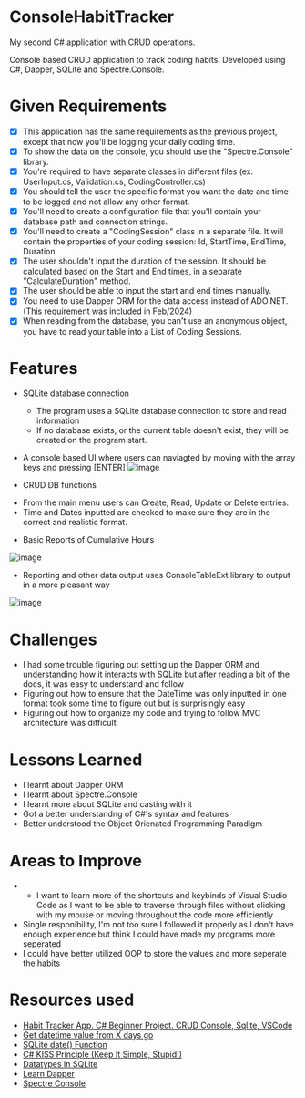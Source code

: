 # ConsoleHabitTracker
My second C# application with CRUD operations.

Console based CRUD application to track coding habits.
Developed using C#, Dapper, SQLite and Spectre.Console.

# Given Requirements
- [x] This application has the same requirements as the previous project, except that now you'll be logging your daily coding time.
- [x] To show the data on the console, you should use the "Spectre.Console" library.
- [x] You're required to have separate classes in different files (ex. UserInput.cs, Validation.cs, CodingController.cs)
- [x] You should tell the user the specific format you want the date and time to be logged and not allow any other format.
- [x] You'll need to create a configuration file that you'll contain your database path and connection strings.
- [x] You'll need to create a "CodingSession" class in a separate file. It will contain the properties of your coding session: Id, StartTime, EndTime, Duration
- [x] The user shouldn't input the duration of the session. It should be calculated based on the Start and End times, in a separate "CalculateDuration" method.
- [x] The user should be able to input the start and end times manually.
- [x] You need to use Dapper ORM for the data access instead of ADO.NET. (This requirement was included in Feb/2024)
- [x] When reading from the database, you can't use an anonymous object, you have to read your table into a List of Coding Sessions.

# Features
* SQLite database connection

	- The program uses a SQLite database connection to store and read information
	- If no database exists, or the current table doesn't exist, they will be created on the program start.

* A console based UI where users can naviagted by moving with the array keys and pressing [ENTER]
  ![image](https://github.com/user-attachments/assets/3f1c7580-85c0-4f8e-be80-a05998156bcd)

* CRUD DB functions

- From the main menu users can Create, Read, Update or Delete entries.
- Time and Dates inputted are checked to make sure they are in the correct and realistic format.
  
* Basic Reports of Cumulative Hours

![image](https://github.com/user-attachments/assets/23b9b6d7-3211-4c99-ae06-bfb01a2d92cb)


* Reporting and other data output uses ConsoleTableExt library to output in a more pleasant way

![image](https://github.com/user-attachments/assets/6a35188c-6256-4095-bb1a-48a49a913721)


# Challenges

- I had some trouble figuring out setting up the Dapper ORM and understanding how it interacts with SQLite but after reading a bit of the docs, it was easy to understand and follow
- Figuring out how to ensure that the DateTime was only inputted in one format took some time to figure out but is surprisingly easy
- Figuring out how to organize my code and trying to follow MVC architecture was difficult

# Lessons Learned

- I learnt about Dapper ORM
- I learnt about Spectre.Console
- I learnt more about SQLite and casting with it
- Got a better understandng of C#'s syntax and features
- Better understood the Object Orienated Programming Paradigm

# Areas to Improve

- - I want to learn more of the shortcuts and keybinds of Visual Studio Code as I want to be able to traverse through files without clicking with my mouse or moving throughout the code more efficiently
- Single responibility, I'm not too sure I followed it properly as I don't have enough experience but think I could have made my programs more seperated
- I could have better utilized OOP to store the values and more seperate the habits 

# Resources used

- [Habit Tracker App. C# Beginner Project. CRUD Console, Sqlite, VSCode](https://www.youtube.com/watch?v=d1JIJdDVFjs)
- [Get datetime value from X days go](https://stackoverflow.com/questions/14008778/get-datetime-value-from-x-days-go)
- [SQLite date() Function](https://www.sqlitetutorial.net/sqlite-date-functions/sqlite-date-function/)
- [C# KISS Principle (Keep It Simple, Stupid!)](https://www.bytehide.com/blog/kiss-principle-csharp)
- [Datatypes In SQLite](https://www.sqlite.org/datatype3.html)
- [Learn Dapper](https://www.learndapper.com/)
- [Spectre Console](https://spectreconsole.net/)
